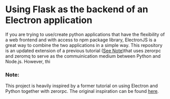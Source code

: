# Using Flask as the backend of an Electron application

If you are trying to use/create python applications that have the flexibility of a web frontend and with access to npm package library, ElectronJS is a great way to combine the two applications in a simple way. This repository is an updated extension of a previous tutorial ([See Note](https://github.com/megasanjay/electron-flask#electron-flask))that uses zerorpc and zeromq to serve as the commuinication medium between Python and Node.js. However, thi


### Note:
This project is heavily inspired by a former tutorial on using Electron and Python together with zerorpc. The original inspiration can be found [here](https://github.com/fyears/electron-python-example). 
